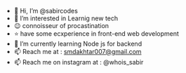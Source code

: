 - 👋 Hi, I’m @sabircodes
- 👀 I’m interested in Learnig new tech 
- 😉 connoisseur of procastination
- ⭐ have some ecxperience in front-end web development
- 🌱 I’m currently learning Node js for backend
- 📫 Reach me at : smdakhtar007@gmail.com
- 📫 Reach me on instagram  at : @whois_sabir 

<!---
sabircodes/sabircodes is a ✨ special ✨ repository because its `README.md` (this file) appears on your GitHub profile.
You can click the Preview link to take a look at your changes.
--->
